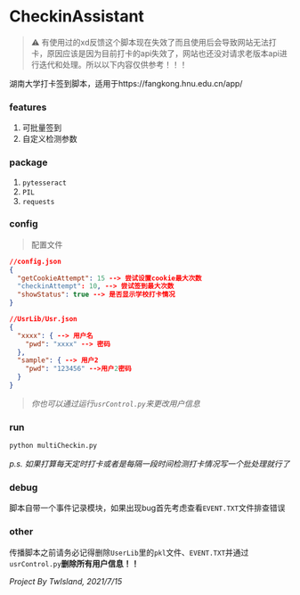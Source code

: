 # CheckinAssistant

> ⚠️ 有使用过的xd反馈这个脚本现在失效了而且使用后会导致网站无法打卡，原因应该是因为目前打卡的api失效了，网站也还没对请求老版本api进行迭代和处理。所以以下内容仅供参考！！！

湖南大学打卡签到脚本，适用于https://fangkong.hnu.edu.cn/app/

### features

1. 可批量签到
2. 自定义检测参数

### package

1. `pytesseract`
2. `PIL`
3. `requests`

### config

> 配置文件

```json
//config.json
{
  "getCookieAttempt": 15 --> 尝试设置cookie最大次数
  "checkinAttempt": 10, --> 尝试签到最大次数
  "showStatus": true --> 是否显示学校打卡情况
}
```

```json
//UsrLib/Usr.json
{
  "xxxx": { --> 用户名
    "pwd": "xxxx" --> 密码
  }, 
  "sample": { --> 用户2
    "pwd": "123456" -->用户2密码
  }
}
```

>*你也可以通过运行`usrControl.py`来更改用户信息*

### run

```bash
python multiCheckin.py
```

*p.s. 如果打算每天定时打卡或者是每隔一段时间检测打卡情况写一个批处理就行了*

### debug

脚本自带一个事件记录模块，如果出现bug首先考虑查看`EVENT.TXT`文件排查错误

### other

传播脚本之前请务必记得删除`UserLib`里的`pkl`文件、`EVENT.TXT`并通过`usrControl.py`**删除所有用户信息！！**



*Project By TwIsland, 2021/7/15*

